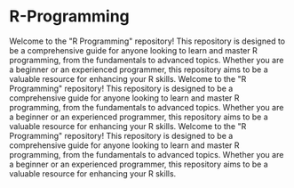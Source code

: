 # R-Programming
Welcome to the "R Programming" repository! This repository is designed to be a comprehensive guide for anyone looking to learn and master R programming, from the fundamentals to advanced topics. Whether you are a beginner or an experienced programmer, this repository aims to be a valuable resource for enhancing your R skills.
Welcome to the "R Programming" repository! This repository is designed to be a comprehensive guide for anyone looking to learn and master R programming, from the fundamentals to advanced topics. Whether you are a beginner or an experienced programmer, this repository aims to be a valuable resource for enhancing your R skills.
Welcome to the "R Programming" repository! This repository is designed to be a comprehensive guide for anyone looking to learn and master R programming, from the fundamentals to advanced topics. Whether you are a beginner or an experienced programmer, this repository aims to be a valuable resource for enhancing your R skills.
